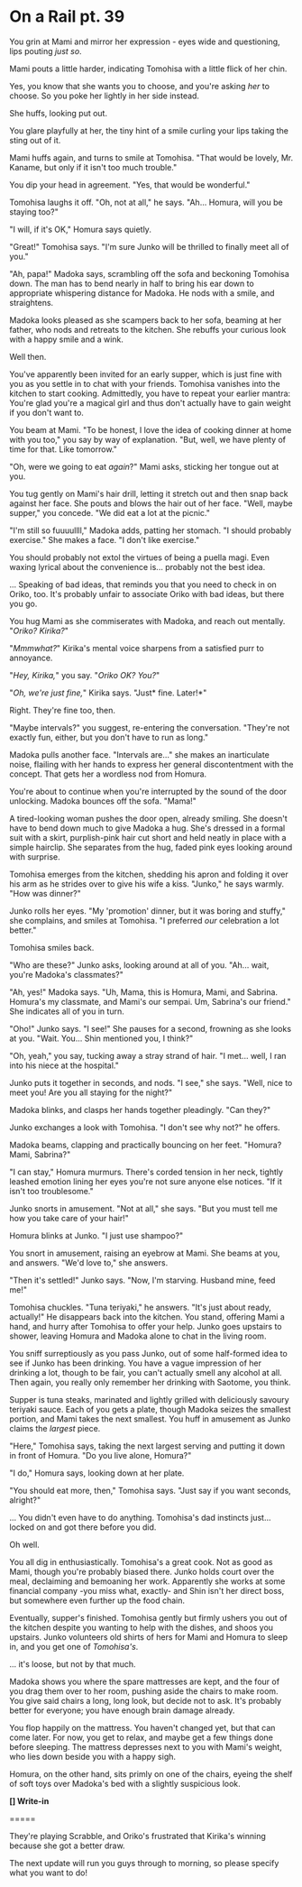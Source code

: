 # On a Rail pt. 39

You grin at Mami and mirror her expression - eyes wide and questioning, lips pouting *just so*.

Mami pouts a little harder, indicating Tomohisa with a little flick of her chin.

Yes, you know that she wants you to choose, and you're asking *her* to choose. So you poke her lightly in her side instead.

She huffs, looking put out.

You glare playfully at her, the tiny hint of a smile curling your lips taking the sting out of it.

Mami huffs again, and turns to smile at Tomohisa. "That would be lovely, Mr. Kaname, but only if it isn't too much trouble."

You dip your head in agreement. "Yes, that would be wonderful."

Tomohisa laughs it off. "Oh, not at all," he says. "Ah... Homura, will you be staying too?"

"I will, if it's OK," Homura says quietly.

"Great!" Tomohisa says. "I'm sure Junko will be thrilled to finally meet all of you."

"Ah, papa!" Madoka says, scrambling off the sofa and beckoning Tomohisa down. The man has to bend nearly in half to bring his ear down to appropriate whispering distance for Madoka. He nods with a smile, and straightens.

Madoka looks pleased as she scampers back to her sofa, beaming at her father, who nods and retreats to the kitchen. She rebuffs your curious look with a happy smile and a wink.

Well then.

You've apparently been invited for an early supper, which is just fine with you as you settle in to chat with your friends. Tomohisa vanishes into the kitchen to start cooking. Admittedly, you have to repeat your earlier mantra: You're glad you're a magical girl and thus don't actually have to gain weight if you don't want to.

You beam at Mami. "To be honest, I love the idea of cooking dinner at home with you too," you say by way of explanation. "But, well, we have plenty of time for that. Like tomorrow."

"Oh, were we going to eat *again*?" Mami asks, sticking her tongue out at you.

You tug gently on Mami's hair drill, letting it stretch out and then snap back against her face. She pouts and blows the hair out of her face. "Well, maybe supper," you concede. "We did eat a lot at the picnic."

"I'm still so fuuuullll," Madoka adds, patting her stomach. "I should probably exercise." She makes a face. "I don't like exercise."

You should probably not extol the virtues of being a puella magi. Even waxing lyrical about the convenience is... probably not the best idea.

... Speaking of bad ideas, that reminds you that you need to check in on Oriko, too. It's probably unfair to associate Oriko with bad ideas, but there you go.

You hug Mami as she commiserates with Madoka, and reach out mentally. "*Oriko? Kirika?*"

"*Mmmwhat?*" Kirika's mental voice sharpens from a satisfied purr to annoyance.

"*Hey, Kirika,*" you say. "*Oriko OK? You?*"

"*Oh, we're just fine,*" Kirika says. "Just\* fine. Later!\*"

Right. They're fine too, then.

"Maybe intervals?" you suggest, re-entering the conversation. "They're not exactly fun, either, but you don't have to run as long."

Madoka pulls another face. "Intervals are..." she makes an inarticulate noise, flailing with her hands to express her general discontentment with the concept. That gets her a wordless nod from Homura.

You're about to continue when you're interrupted by the sound of the door unlocking. Madoka bounces off the sofa. "Mama!"

A tired-looking woman pushes the door open, already smiling. She doesn't have to bend down much to give Madoka a hug. She's dressed in a formal suit with a skirt, purplish-pink hair cut short and held neatly in place with a simple hairclip. She separates from the hug, faded pink eyes looking around with surprise.

Tomohisa emerges from the kitchen, shedding his apron and folding it over his arm as he strides over to give his wife a kiss. "Junko," he says warmly. "How was dinner?"

Junko rolls her eyes. "My 'promotion' dinner, but it was boring and stuffy," she complains, and smiles at Tomohisa. "I preferred *our* celebration a lot better."

Tomohisa smiles back.

"Who are these?" Junko asks, looking around at all of you. "Ah... wait, you're Madoka's classmates?"

"Ah, yes!" Madoka says. "Uh, Mama, this is Homura, Mami, and Sabrina. Homura's my classmate, and Mami's our sempai. Um, Sabrina's our friend." She indicates all of you in turn.

"Oho!" Junko says. "I see!" She pauses for a second, frowning as she looks at you. "Wait. You... Shin mentioned you, I think?"

"Oh, yeah," you say, tucking away a stray strand of hair. "I met... well, I ran into his niece at the hospital."

Junko puts it together in seconds, and nods. "I see," she says. "Well, nice to meet you! Are you all staying for the night?"

Madoka blinks, and clasps her hands together pleadingly. "Can they?"

Junko exchanges a look with Tomohisa. "I don't see why not?" he offers.

Madoka beams, clapping and practically bouncing on her feet. "Homura? Mami, Sabrina?"

"I can stay," Homura murmurs. There's corded tension in her neck, tightly leashed emotion lining her eyes you're not sure anyone else notices. "If it isn't too troublesome."

Junko snorts in amusement. "Not at all," she says. "But you must tell me how you take care of your hair!"

Homura blinks at Junko. "I just use shampoo?"

You snort in amusement, raising an eyebrow at Mami. She beams at you, and answers. "We'd love to," she answers.

"Then it's settled!" Junko says. "Now, I'm starving. Husband mine, feed me!"

Tomohisa chuckles. "Tuna teriyaki," he answers. "It's just about ready, actually!" He disappears back into the kitchen. You stand, offering Mami a hand, and hurry after Tomohisa to offer your help. Junko goes upstairs to shower, leaving Homura and Madoka alone to chat in the living room.

You sniff surreptiously as you pass Junko, out of some half-formed idea to see if Junko has been drinking. You have a vague impression of her drinking a lot, though to be fair, you can't actually smell any alcohol at all. Then again, you really only remember her drinking with Saotome, you think.

Supper is tuna steaks, marinated and lightly grilled with deliciously savoury teriyaki sauce. Each of you gets a plate, though Madoka seizes the smallest portion, and Mami takes the next smallest. You huff in amusement as Junko claims the *largest* piece.

"Here," Tomohisa says, taking the next largest serving and putting it down in front of Homura. "Do you live alone, Homura?"

"I do," Homura says, looking down at her plate.

"You should eat more, then," Tomohisa says. "Just say if you want seconds, alright?"

... You didn't even have to do anything. Tomohisa's dad instincts just... locked on and got there before you did.

Oh well.

You all dig in enthusiastically. Tomohisa's a great cook. Not as good as Mami, though you're probably biased there. Junko holds court over the meal, declaiming and bemoaning her work. Apparently she works at some financial company -you miss what, exactly- and Shin isn't her direct boss, but somewhere even further up the food chain.

Eventually, supper's finished. Tomohisa gently but firmly ushers you out of the kitchen despite you wanting to help with the dishes, and shoos you upstairs. Junko volunteers old shirts of hers for Mami and Homura to sleep in, and you get one of *Tomohisa's*.

... it's loose, but not by that much.

Madoka shows you where the spare mattresses are kept, and the four of you drag them over to her room, pushing aside the chairs to make room. You give said chairs a long, long look, but decide not to ask. It's probably better for everyone; you have enough brain damage already.

You flop happily on the mattress. You haven't changed yet, but that can come later. For now, you get to relax, and maybe get a few things done before sleeping. The mattress depresses next to you with Mami's weight, who lies down beside you with a happy sigh.

Homura, on the other hand, sits primly on one of the chairs, eyeing the shelf of soft toys over Madoka's bed with a slightly suspicious look.

**\[] Write-in**

\=====​

They're playing Scrabble, and Oriko's frustrated that Kirika's winning because she got a better draw.

The next update will run you guys through to morning, so please specify what you want to do!
